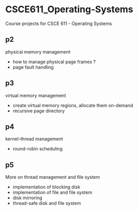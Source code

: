 # CSCE611_Operating-Systems
Course projects for CSCE 611 - Operating Systems

## p2
physical memory management
* how to manage physical page frames ?
* page fault handling

## p3
virtual memory management
* create virtual memory regions, allocate them on-demand
* recursive page directory

## p4
kernel-thread management
* round-robin scheduling

## p5
More on thread management and file system
* implementation of blocking disk
* implementation of file and file system
* disk mirroring
* thread-safe disk and file system
